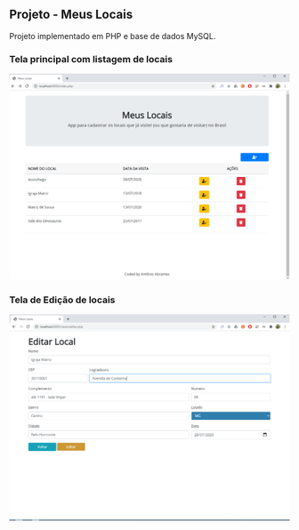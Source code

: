 ## Projeto - Meus Locais
 Projeto implementado em PHP e base de dados MySQL.

### Tela principal com listagem de locais

 ![](/assets/img/listagem-locais.png)

 ### Tela de Edição de locais

 ![](/assets/img/edicao-locais.png)
